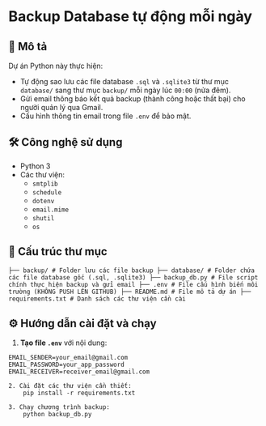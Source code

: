 # Backup Database tự động mỗi ngày

## 📌 Mô tả

Dự án Python này thực hiện:
- Tự động sao lưu các file database `.sql` và `.sqlite3` từ thư mục `database/` sang thư mục `backup/` mỗi ngày lúc `00:00` (nửa đêm).
- Gửi email thông báo kết quả backup (thành công hoặc thất bại) cho người quản lý qua Gmail.
- Cấu hình thông tin email trong file `.env` để bảo mật.

## 🛠️ Công nghệ sử dụng

- Python 3
- Các thư viện:
  - `smtplib`
  - `schedule`
  - `dotenv`
  - `email.mime`
  - `shutil`
  - `os`

## 📂 Cấu trúc thư mục

    ├── backup/ # Folder lưu các file backup ├── database/ # Folder chứa các file database gốc (.sql, .sqlite3) ├── backup_db.py # File script chính thực hiện backup và gửi email ├── .env # File cấu hình biến môi trường (KHÔNG PUSH LÊN GITHUB) ├── README.md # File mô tả dự án ├── requirements.txt # Danh sách các thư viện cần cài


## ⚙️ Hướng dẫn cài đặt và chạy

1. **Tạo file `.env`** với nội dung:

```dotenv
EMAIL_SENDER=your_email@gmail.com
EMAIL_PASSWORD=your_app_password
EMAIL_RECEIVER=receiver_email@gmail.com

2. Cài đặt các thư viện cần thiết:
    pip install -r requirements.txt

3. Chạy chương trình backup:
    python backup_db.py
